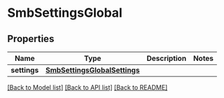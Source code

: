 # SmbSettingsGlobal

## Properties
Name | Type | Description | Notes
------------ | ------------- | ------------- | -------------
**settings** | [**SmbSettingsGlobalSettings**](SmbSettingsGlobalSettings.md) |  | 

[[Back to Model list]](../README.md#documentation-for-models) [[Back to API list]](../README.md#documentation-for-api-endpoints) [[Back to README]](../README.md)



